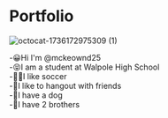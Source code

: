 # Portfolio
![octocat-1736172975309 (1)](https://github.com/user-attachments/assets/39014ee4-0bc2-4e4e-a832-fc552f80e309)


-😀Hi I'm @mckeownd25\
-😝I am a student at Walpole High School\
-😵‍💫I like soccer\
-👹I like to hangout with friends\
-👹I have a dog\
-👀I have 2 brothers
